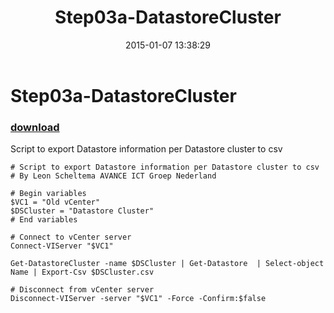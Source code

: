﻿---
pid:            5666
poster:         Leon Scheltema
title:          Step03a-DatastoreCluster
date:           2015-01-07 13:38:29
format:         posh
parent:         0
parent:         0

---

# Step03a-DatastoreCluster

### [download](5666.ps1)

Script to export Datastore information per Datastore cluster to csv

```posh
# Script to export Datastore information per Datastore cluster to csv
# By Leon Scheltema AVANCE ICT Groep Nederland

# Begin variables
$VC1 = "Old vCenter"
$DSCluster = "Datastore Cluster"
# End variables

# Connect to vCenter server
Connect-VIServer "$VC1"

Get-DatastoreCluster -name $DSCluster | Get-Datastore  | Select-object Name | Export-Csv $DSCluster.csv

# Disconnect from vCenter server
Disconnect-VIServer -server "$VC1" -Force -Confirm:$false
```
